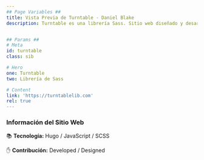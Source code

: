 ```yaml
---
## Page Variables ##
title: Vista Previa de Turntable - Daniel Blake
description: Turntable es una librería Sass. Sitio web diseñado y desarrollado por Daniel Blake.


## Params ##
# Meta
id: turntable
class: sib

# Hero
one: Turntable
two: Librería de Sass

# Content
link: 'https://turntablelib.com'
rel: true
---
```


### Información del Sitio Web

📚 <b>Tecnología:</b>  Hugo / JavaScript / SCSS

✋ <b>Contribución:</b> Developed / Designed
